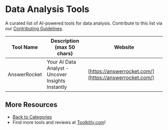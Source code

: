 # Data Analysis Tools

A curated list of AI-powered tools for data analysis. Contribute to this list via our [Contributing Guidelines](../CONTRIBUTING.md).

| Tool Name | Description (max 50 chars) | Website |
|-----------|----------------------------|---------|
| AnswerRocket | Your AI Data Analyst - Uncover Insights Instantly | [https://answerrocket.com/](https://answerrocket.com/) |

## More Resources
- [Back to Categories](https://github.com/ToolkitlyAI/awesome-ai-tools/blob/master/README.md)
- Find more tools and reviews at [Toolkitly.com](https://toolkitly.com)!
